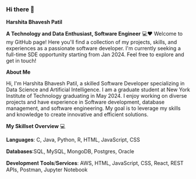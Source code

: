 ### Hi there 👋

**Harshita Bhavesh Patil**

**A Technology and Data Enthusiast, Software Engineer** 💻❤️
Welcome to my GitHub page! Here you'll find a collection of my projects, skills, and experiences as a passionate software developer. I'm currently seeking a full-time SDE opportunity starting from Jan 2024. Feel free to explore and get in touch!

**About Me**

Hi, I'm Harshita Bhavesh Patil, a skilled Software Developer specializing in Data Science and Artificial Intelligence. I am a graduate student at New York Institute of Technology graduating in May 2024. I enjoy working on diverse projects and have experience in Software development, database management, and software engineering. My goal is to leverage my skills and knowledge to create innovative and efficient solutions.


**My Skillset Overview** 💻


𝐋𝐚𝐧𝐠𝐮𝐚𝐠𝐞𝐬: C, Java, Python, R, HTML, JavaScript, CSS

𝐃𝐚𝐭𝐚𝐛𝐚𝐬𝐞𝐬:SQL, MySQL, MongoDB, Postgres, Oracle 

𝐃𝐞𝐯𝐞𝐥𝐨𝐩𝐦𝐞𝐧𝐭 𝐓𝐨𝐨𝐥𝐬/𝐒𝐞𝐫𝐯𝐢𝐜𝐞𝐬: AWS, HTML, JavaScript, CSS, React, REST APIs, Postman, Jupyter Notebook
